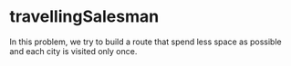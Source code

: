 # travellingSalesman
In this problem, we try to build a route that spend less space as possible and each city is visited only once.
